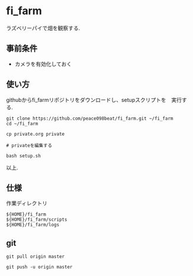 # fi_farm

ラズベリーパイで畑を観察する.

## 事前条件

 - カメラを有効化しておく

## 使い方

githubからfi_farmリポジトリをダウンロードし、setupスクリプトを　実行する.

```
git clone https://github.com/peace098beat/fi_farm.git ~/fi_farm
cd ~/fi_farm

cp private.org private

# privateを編集する

bash setup.sh
```

以上.


## 仕様

作業ディレクトリ
```
${HOME}/fi_farm
${HOME}/fi_farm/scripts
${HOME}/fi_farm/logs
```

## git
```
git pull origin master

git push -u origin master
```
